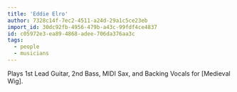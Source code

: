 ```yaml
---
title: 'Eddie Elro'
author: 7328c14f-7ec2-4511-a24d-29a1c5ce23eb
import_id: 30dc92fb-4956-479b-a43c-99fdf4ce4837
id: c05972e3-ea89-4868-adee-706da376aa3c
tags:
  - people
  - musicians
---
```

Plays 1st Lead Guitar, 2nd Bass, MIDI Sax, and Backing Vocals for [Medieval Wig].